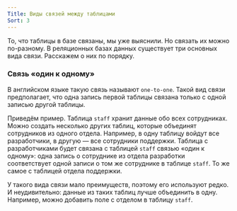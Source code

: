 ```yaml
---
Title: Виды связей между таблицами
Sort: 3
---
```


То, что таблицы в базе связаны, мы уже выяснили. Но связать их можно по-разному. В реляционных базах данных существует три основных вида связи. Расскажем о них по порядку.

### Связь «один к одному»

В английском языке такую связь называют `one-to-one`. Такой вид связи предполагает, что одна запись первой таблицы связана только с одной записью другой таблицы. 

Приведём пример. Таблица `staff` хранит данные обо всех сотрудниках. Можно создать несколько других таблиц, которые объединят сотрудников из одного отдела. Например, в одну таблицу войдут все разработчики, в другую — все сотрудники поддержки. Таблица с разработчиками будет связана с таблицей `staff` связью «один к одному»: одна запись о сотруднике из отдела разработки соответствует одной записи о том же сотруднике в таблице `staff`. То же самое с таблицей отдела поддержки. 

У такого вида связи мало преимуществ, поэтому его используют редко. И неудивительно: данные из таких таблиц лучше объединить в одну. Например, можно добавить поле с отделом в таблицу `staff`. 

